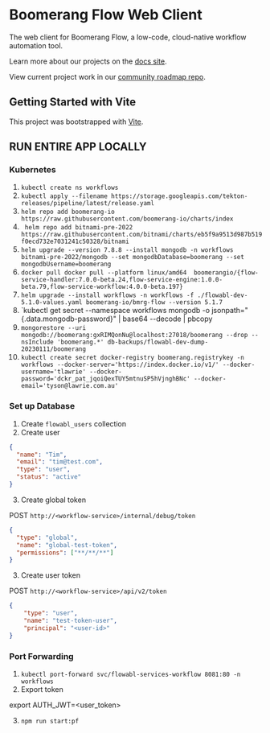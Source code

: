 # Boomerang Flow Web Client

The web client for Boomerang Flow, a low-code, cloud-native workflow automation tool.

Learn more about our projects on the [docs site](https://useboomerang.io/docs).

View current project work in our [community roadmap repo](https://github.com/boomerang-io/roadmap).

## Getting Started with Vite

This project was bootstrapped with [Vite](https://github.com/vitejs/vite).

## RUN ENTIRE APP LOCALLY

### Kubernetes

1. `kubectl create ns workflows`
2. `kubectl apply --filename https://storage.googleapis.com/tekton-releases/pipeline/latest/release.yaml`
3. `helm repo add boomerang-io https://raw.githubusercontent.com/boomerang-io/charts/index`
4. ` helm repo add bitnami-pre-2022 https://raw.githubusercontent.com/bitnami/charts/eb5f9a9513d987b519f0ecd732e7031241c50328/bitnami`
5. `helm upgrade --version 7.8.8 --install mongodb -n workflows bitnami-pre-2022/mongodb --set mongodbDatabase=boomerang --set mongodbUsername=boomerang`
6. `docker pull docker pull --platform linux/amd64  boomerangio/{flow-service-handler:7.0.0-beta.24,flow-service-engine:1.0.0-beta.79,flow-service-workflow:4.0.0-beta.197}`
7. `helm upgrade --install workflows -n workflows -f ./flowabl-dev-5.1.0-values.yaml boomerang-io/bmrg-flow --version 5.1.7`
8. `kubectl get secret --namespace workflows mongodb -o jsonpath="{.data.mongodb-password}" | base64 --decode | pbcopy
9. `mongorestore --uri mongodb://boomerang:gxRIMQonNu@localhost:27018/boomerang --drop --nsInclude 'boomerang.*' db-backups/flowabl-dev-dump-20230111/boomerang`
10. `kubectl create secret docker-registry boomerang.registrykey -n workflows --docker-server='https://index.docker.io/v1/' --docker-username='tlawrie' --docker-password='dckr_pat_jqoiQexTUY5mtnuSP5hVjnghBNc' --docker-email='tyson@lawrie.com.au'`

### Set up Database

1. Create `flowabl_users` collection
2. Create user

```json
{
  "name": "Tim",
  "email": "tim@test.com",
  "type": "user",
  "status": "active"
}
```

3. Create global token

POST `http://<workflow-service>/internal/debug/token`

```json
{
  "type": "global",
  "name": "global-test-token",
  "permissions": ["**/**/**"]
}
```

3. Create user token

POST `http://<workflow-service>/api/v2/token`

```json
{
    "type": "user",
    "name": "test-token-user",
    "principal": "<user-id>"
}
```

### Port Forwarding

1. `kubectl port-forward svc/flowabl-services-workflow 8081:80 -n workflows`
2. Export token

export AUTH_JWT=<user_token>

3. `npm run start:pf`
